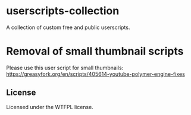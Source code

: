 # userscripts-collection
A collection of custom free and public userscripts.

# Removal of small thumbnail scripts
Please use this user script for small thumbnails: 
https://greasyfork.org/en/scripts/405614-youtube-polymer-engine-fixes

## License
Licensed under the WTFPL license.
